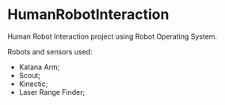 # HumanRobotInteraction
Human Robot Interaction project using Robot Operating System.

Robots and sensors used:
 - Katana Arm;
 - Scout;
 - Kinectic;
 - Laser Range Finder;
